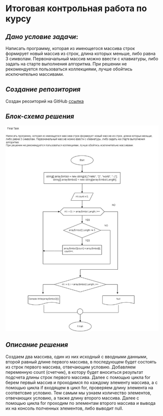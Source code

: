 # **Итоговая контрольная работа по курсу**

## *Дано условие задачи*:
Написать программу, которая из имеющегося массива строк формирует  новый массив из строк, длина которых меньше, либо равна 3 символам. Первоначальный массив можно ввести с клавиатуры, либо задать на старте выполнения алгоритма. При решении не рекомендуется пользоваться коллекциями, лучше обойтись исключительно массивами.

## *Создание репозитория*
Создан реозиторий на GitHub [ссылка](https://github.com/PanzerKursk/final-examination.git)

## *Блок-схема решения*
![Блок схема Итоговой аттестации](%D0%98%D1%82%D0%BE%D0%B3%D0%BE%D0%B2%D0%B0%D1%8F%20%D0%B0%D1%82%D1%82%D0%B5%D1%81%D1%82%D0%B0%D1%86%D0%B8%D1%8F.jpg)

## *Описание решения*
Создаем два массива, один из них исходный с вводными данными, второй равный длине первого массива, в последующем будет состоять из строк первого массива, отвечающим условию. Добавляем переменную count (счетчик), в котору будет вноситься результат подсчета длины строк первого массива. Далее с помощью цикла for берем первый массив и проходимся по каждому элементу массива, а с помощью цикла if входящем в цикл for, проверяем длину элемента на соответсвие условию. Тем самым мы узнаем количество элементов, отвечающих условию, а также длину второго массива. Далее с помощью цикла for проходим по элементам второго массива и вывода их на консоль полченных элементов, либо выводит null.